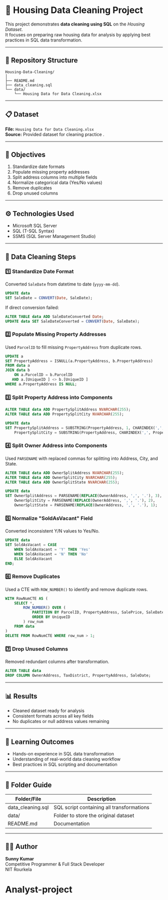 ﻿# 🏡 Housing Data Cleaning Project

This project demonstrates **data cleaning using SQL** on the *Housing Dataset*.  
It focuses on preparing raw housing data for analysis by applying best practices in SQL data transformation.

---

## 📂 Repository Structure

```text
Housing-Data-Cleaning/
│
├── README.md
├── data_cleaning.sql
└── data/
    └── Housing Data for Data Cleaning.xlsx
```

---

## 📋 Dataset

**File:** `Housing Data for Data Cleaning.xlsx`  
**Source:** Provided dataset for cleaning practice .

---

## 🧩 Objectives

1. Standardize date formats
2. Populate missing property addresses
3. Split address columns into multiple fields
4. Normalize categorical data (Yes/No values)
5. Remove duplicates
6. Drop unused columns

---

## ⚙️ Technologies Used

- Microsoft SQL Server
- SQL (T-SQL Syntax)
- SSMS (SQL Server Management Studio)

---

## 🧱 Data Cleaning Steps

### 1️⃣ Standardize Date Format

Converted `SaleDate` from datetime to date (`yyyy-mm-dd`).

```sql
UPDATE data
SET SaleDate = CONVERT(Date, SaleDate);
```

If direct conversion failed:

```sql
ALTER TABLE data ADD SaleDateConverted Date;
UPDATE data SET SaleDateConverted = CONVERT(Date, SaleDate);
```

### 2️⃣ Populate Missing Property Addresses

Used `ParcelID` to fill missing `PropertyAddress` from duplicate rows.

```sql
UPDATE a
SET PropertyAddress = ISNULL(a.PropertyAddress, b.PropertyAddress)
FROM data a
JOIN data b
    ON a.ParcelID = b.ParcelID
   AND a.[UniqueID ] <> b.[UniqueID ]
WHERE a.PropertyAddress IS NULL;
```

### 3️⃣ Split Property Address into Components

```sql
ALTER TABLE data ADD PropertySplitAddress NVARCHAR(255);
ALTER TABLE data ADD PropertySplitCity NVARCHAR(255);

UPDATE data
SET PropertySplitAddress = SUBSTRING(PropertyAddress, 1, CHARINDEX(',', PropertyAddress) - 1),
    PropertySplitCity = SUBSTRING(PropertyAddress, CHARINDEX(',', PropertyAddress) + 1, LEN(PropertyAddress));
```

### 4️⃣ Split Owner Address into Components

Used `PARSENAME` with replaced commas for splitting into Address, City, and State.

```sql
ALTER TABLE data ADD OwnerSplitAddress NVARCHAR(255);
ALTER TABLE data ADD OwnerSplitCity NVARCHAR(255);
ALTER TABLE data ADD OwnerSplitState NVARCHAR(255);

UPDATE data
SET OwnerSplitAddress = PARSENAME(REPLACE(OwnerAddress, ',', '.'), 3),
    OwnerSplitCity = PARSENAME(REPLACE(OwnerAddress, ',', '.'), 2),
    OwnerSplitState = PARSENAME(REPLACE(OwnerAddress, ',', '.'), 1);
```

### 5️⃣ Normalize "SoldAsVacant" Field

Converted inconsistent Y/N values to Yes/No.

```sql
UPDATE data
SET SoldAsVacant = CASE
    WHEN SoldAsVacant = 'Y' THEN 'Yes'
    WHEN SoldAsVacant = 'N' THEN 'No'
    ELSE SoldAsVacant
END;
```

### 6️⃣ Remove Duplicates

Used a CTE with `ROW_NUMBER()` to identify and remove duplicate rows.

```sql
WITH RowNumCTE AS (
    SELECT *,
        ROW_NUMBER() OVER (
            PARTITION BY ParcelID, PropertyAddress, SalePrice, SaleDate, LegalReference
            ORDER BY UniqueID
        ) row_num
    FROM data
)
DELETE FROM RowNumCTE WHERE row_num > 1;
```

### 7️⃣ Drop Unused Columns

Removed redundant columns after transformation.

```sql
ALTER TABLE data
DROP COLUMN OwnerAddress, TaxDistrict, PropertyAddress, SaleDate;
```

---

## 📊 Results

- Cleaned dataset ready for analysis
- Consistent formats across all key fields
- No duplicates or null address values remaining

---

## 🧠 Learning Outcomes

- Hands-on experience in SQL data transformation
- Understanding of real-world data cleaning workflow
- Best practices in SQL scripting and documentation

---

## 📁 Folder Guide

| Folder/File         | Description                               |
|---------------------|-------------------------------------------|
| data_cleaning.sql   | SQL script containing all transformations |
| data/               | Folder to store the original dataset      |
| README.md           | Documentation                |

---

## 👨‍💻 Author

**Sunny Kumar**  
Competitive Programmer & Full Stack Developer  
NIT Rourkela
# Analyst-project
